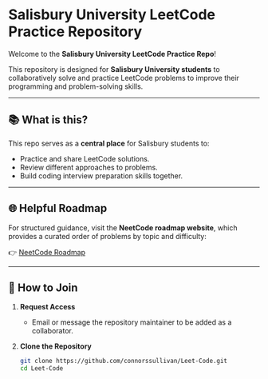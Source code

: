 # Salisbury University LeetCode Practice Repository

Welcome to the **Salisbury University LeetCode Practice Repo**!

This repository is designed for **Salisbury University students** to collaboratively solve and practice LeetCode problems to improve their programming and problem-solving skills.

---

## 📚 What is this?

This repo serves as a **central place** for Salisbury students to:

- Practice and share LeetCode solutions.
- Review different approaches to problems.
- Build coding interview preparation skills together.

---

## 🌐 Helpful Roadmap

For structured guidance, visit the **NeetCode roadmap website**, which provides a curated order of problems by topic and difficulty:

👉 [NeetCode Roadmap](https://neetcode.io/roadmap)

---

## 🔑 How to Join

1. **Request Access**

   - Email or message the repository maintainer to be added as a collaborator.

2. **Clone the Repository**

   ```bash
   git clone https://github.com/connorssullivan/Leet-Code.git
   cd Leet-Code
